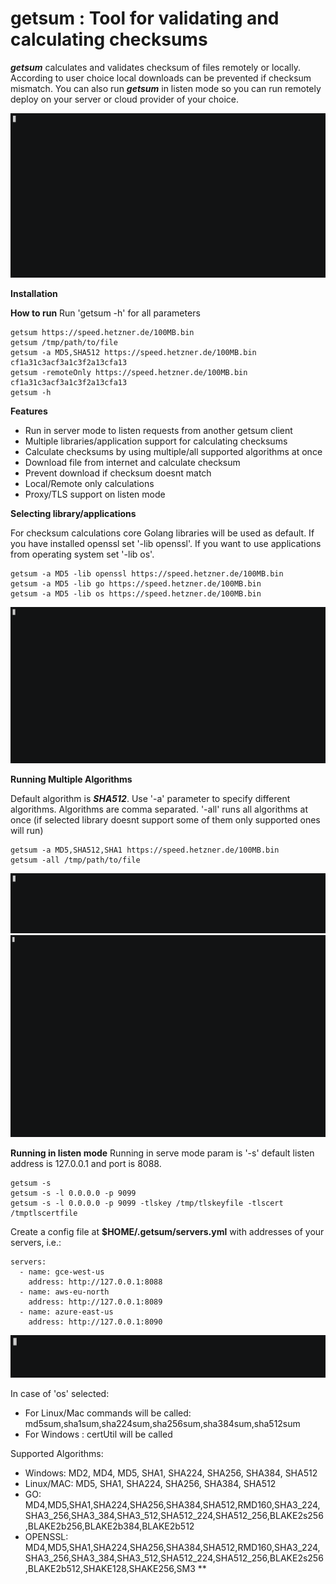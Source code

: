 # getsum : Tool for validating and calculating checksums

***getsum*** calculates and validates checksum of files remotely or locally. According to user choice local downloads can be prevented if checksum mismatch. You can also run ***getsum*** in listen mode so you can run remotely deploy on your server or cloud provider of your choice.

 [![Watch the full record](docs/main.gif)](https://asciinema.org/a/ovpGNqNS56qlrKevUllOks1qT)
 
**Installation**

**How to run**
Run 'getsum -h' for all parameters
```
getsum https://speed.hetzner.de/100MB.bin
getsum /tmp/path/to/file
getsum -a MD5,SHA512 https://speed.hetzner.de/100MB.bin cf1a31c3acf3a1c3f2a13cfa13
getsum -remoteOnly https://speed.hetzner.de/100MB.bin cf1a31c3acf3a1c3f2a13cfa13
getsum -h
``` 
**Features**
* Run in server mode to listen requests from another getsum client
* Multiple libraries/application support for calculating checksums
* Calculate checksums by using multiple/all supported algorithms at once
* Download file from internet and calculate checksum
* Prevent download if checksum doesnt match
* Local/Remote only calculations
* Proxy/TLS support on listen mode

**Selecting library/applications**

For checksum calculations core Golang libraries will be used as default. If you have installed openssl set '-lib openssl'. If you want to use applications from operating system set '-lib os'.

```
getsum -a MD5 -lib openssl https://speed.hetzner.de/100MB.bin
getsum -a MD5 -lib go https://speed.hetzner.de/100MB.bin
getsum -a MD5 -lib os https://speed.hetzner.de/100MB.bin
``` 

[![Watch the full record](docs/libs.gif)](https://asciinema.org/a/sy0OSLL8IWUOED2DFk1yFLiOB)


 
**Running Multiple Algorithms** 

Default algorithm is ***SHA512***. Use '-a' parameter to specify different algorithms. Algorithms are comma separated. '-all' runs all algorithms at once (if selected library doesnt support some of them only supported ones will run)

```
getsum -a MD5,SHA512,SHA1 https://speed.hetzner.de/100MB.bin
getsum -all /tmp/path/to/file
``` 

[![Watch the full record](docs/multiple.gif)](https://asciinema.org/a/nejfc4N0vLJhkxpqikEfHIBCe)
[![Watch the full record](docs/all.gif)](https://asciinema.org/a/KA4sT6xTNN9iTzKHJhdgnybrB)

**Running in listen mode**
Running in serve mode param is '-s' default listen address is 127.0.0.1 and port is 8088. 
```
getsum -s 
getsum -s -l 0.0.0.0 -p 9099
getsum -s -l 0.0.0.0 -p 9099 -tlskey /tmp/tlskeyfile -tlscert /tmptlscertfile
``` 
Create a config file at **$HOME/.getsum/servers.yml** with addresses of your servers, i.e.:
```
servers:
  - name: gce-west-us
    address: http://127.0.0.1:8088
  - name: aws-eu-north
    address: http://127.0.0.1:8089
  - name: azure-east-us
    address: http://127.0.0.1:8090
```
[![Watch the full record](docs/server.gif)](https://asciinema.org/a/KA4sT6xTNN9iTzKHJhdgnybrB)

In case of 'os' selected:
* For Linux/Mac commands will be called: md5sum,sha1sum,sha224sum,sha256sum,sha384sum,sha512sum
* For Windows : certUtil will be called

Supported Algorithms:
* Windows: MD2, MD4, MD5, SHA1, SHA224, SHA256, SHA384, SHA512
* Linux/MAC: MD5, SHA1, SHA224, SHA256, SHA384, SHA512
* GO: MD4,MD5,SHA1,SHA224,SHA256,SHA384,SHA512,RMD160,SHA3_224,SHA3_256,SHA3_384,SHA3_512,SHA512_224,SHA512_256,BLAKE2s256,BLAKE2b256,BLAKE2b384,BLAKE2b512
* OPENSSL: MD4,MD5,SHA1,SHA224,SHA256,SHA384,SHA512,RMD160,SHA3_224,SHA3_256,SHA3_384,SHA3_512,SHA512_224,SHA512_256,BLAKE2s256,BLAKE2b512,SHAKE128,SHAKE256,SM3
**
